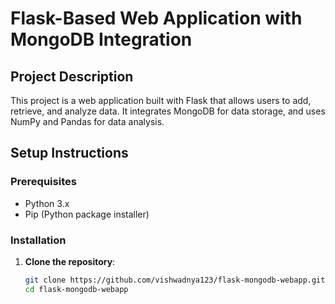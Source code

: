 # Flask-Based Web Application with MongoDB Integration

## Project Description
This project is a web application built with Flask that allows users to add, retrieve, and analyze data. It integrates MongoDB for data storage, and uses NumPy and Pandas for data analysis.

## Setup Instructions

### Prerequisites
- Python 3.x
- Pip (Python package installer)

### Installation

1. **Clone the repository**:
   ```bash
   git clone https://github.com/vishwadnya123/flask-mongodb-webapp.git
   cd flask-mongodb-webapp
